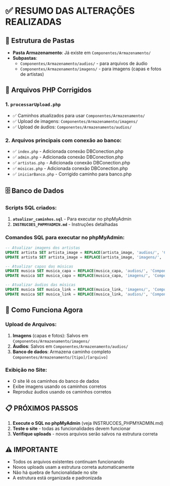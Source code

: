 # ✅ RESUMO DAS ALTERAÇÕES REALIZADAS

## 📁 Estrutura de Pastas
- **Pasta Armazenamento**: Já existe em `Componentes/Armazenamento/`
- **Subpastas**:
  - `Componentes/Armazenamento/audios/` - para arquivos de áudio
  - `Componentes/Armazenamento/imagens/` - para imagens (capas e fotos de artistas)

## 🔧 Arquivos PHP Corrigidos

### 1. `processarUpload.php`
- ✅ Caminhos atualizados para usar `Componentes/Armazenamento/`
- ✅ Upload de imagens: `Componentes/Armazenamento/imagens/`
- ✅ Upload de áudios: `Componentes/Armazenamento/audios/`

### 2. Arquivos principais com conexão ao banco:
- ✅ `index.php` - Adicionada conexão DBConection.php
- ✅ `admin.php` - Adicionada conexão DBConection.php  
- ✅ `artistas.php` - Adicionada conexão DBConection.php
- ✅ `músicas.php` - Adicionada conexão DBConection.php
- ✅ `iniciarBanco.php` - Corrigido caminho para banco.php

## 🗄️ Banco de Dados

### Scripts SQL criados:
1. **`atualizar_caminhos.sql`** - Para executar no phpMyAdmin
2. **`INSTRUCOES_PHPMYADMIN.md`** - Instruções detalhadas

### Comandos SQL para executar no phpMyAdmin:
```sql
-- Atualizar imagens dos artistas
UPDATE artista SET artista_image = REPLACE(artista_image, 'audios/', 'Componentes/Armazenamento/imagens/') WHERE artista_image LIKE '%audios/%';
UPDATE artista SET artista_image = REPLACE(artista_image, 'imagens/', 'Componentes/Armazenamento/imagens/') WHERE artista_image LIKE '%imagens/%';

-- Atualizar capas das músicas
UPDATE musica SET musica_capa = REPLACE(musica_capa, 'audios/', 'Componentes/Armazenamento/imagens/') WHERE musica_capa LIKE '%audios/%';
UPDATE musica SET musica_capa = REPLACE(musica_capa, 'imagens/', 'Componentes/Armazenamento/imagens/') WHERE musica_capa LIKE '%imagens/%';

-- Atualizar áudios das músicas
UPDATE musica SET musica_link = REPLACE(musica_link, 'imagens/', 'Componentes/Armazenamento/audios/') WHERE musica_link LIKE '%imagens/%';
UPDATE musica SET musica_link = REPLACE(musica_link, 'audios/', 'Componentes/Armazenamento/audios/') WHERE musica_link LIKE '%audios/%';
```

## 🎯 Como Funciona Agora

### Upload de Arquivos:
1. **Imagens** (capas e fotos): Salvos em `Componentes/Armazenamento/imagens/`
2. **Áudios**: Salvos em `Componentes/Armazenamento/audios/`
3. **Banco de dados**: Armazena caminho completo `Componentes/Armazenamento/[tipo]/[arquivo]`

### Exibição no Site:
- O site lê os caminhos do banco de dados
- Exibe imagens usando os caminhos corretos
- Reproduz áudios usando os caminhos corretos

## 📋 PRÓXIMOS PASSOS

1. **Execute o SQL no phpMyAdmin** (veja INSTRUCOES_PHPMYADMIN.md)
2. **Teste o site** - todas as funcionalidades devem funcionar
3. **Verifique uploads** - novos arquivos serão salvos na estrutura correta

## ⚠️ IMPORTANTE
- Todos os arquivos existentes continuam funcionando
- Novos uploads usam a estrutura correta automaticamente  
- Não há quebra de funcionalidade no site
- A estrutura está organizada e padronizada